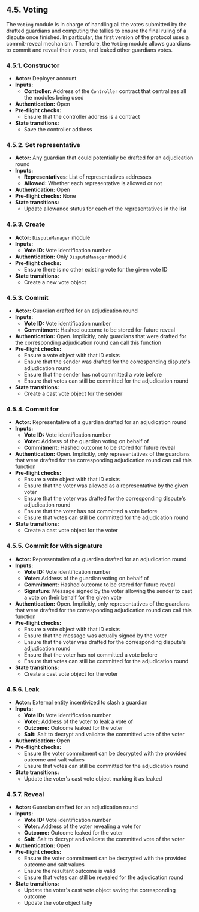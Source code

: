 ## 4.5. Voting

The `Voting` module is in charge of handling all the votes submitted by the drafted guardians and computing the tallies to ensure the final ruling of a dispute once finished.
In particular, the first version of the protocol uses a commit-reveal mechanism. Therefore, the `Voting` module allows guardians to commit and reveal their votes, and leaked other guardians votes.

### 4.5.1. Constructor

- **Actor:** Deployer account
- **Inputs:**
    - **Controller:** Address of the `Controller` contract that centralizes all the modules being used
- **Authentication:** Open
- **Pre-flight checks:**
    - Ensure that the controller address is a contract
- **State transitions:**
    - Save the controller address

### 4.5.2. Set representative

- **Actor:** Any guardian that could potentially be drafted for an adjudication round
- **Inputs:**
    - **Representatives:** List of representatives addresses
    - **Allowed:** Whether each representative is allowed or not
- **Authentication:** Open
- **Pre-flight checks:** None
- **State transitions:**
    - Update allowance status for each of the representatives in the list

### 4.5.3. Create

- **Actor:** `DisputeManager` module
- **Inputs:**
    - **Vote ID:** Vote identification number
- **Authentication:** Only `DisputeManager` module
- **Pre-flight checks:**
    - Ensure there is no other existing vote for the given vote ID
- **State transitions:**
    - Create a new vote object

### 4.5.3. Commit

- **Actor:** Guardian drafted for an adjudication round
- **Inputs:**
    - **Vote ID:** Vote identification number
    - **Commitment:** Hashed outcome to be stored for future reveal
- **Authentication:** Open. Implicitly, only guardians that were drafted for the corresponding adjudication round can call this function
- **Pre-flight checks:**
    - Ensure a vote object with that ID exists
    - Ensure that the sender was drafted for the corresponding dispute's adjudication round
    - Ensure that the sender has not committed a vote before
    - Ensure that votes can still be committed for the adjudication round
- **State transitions:**
    - Create a cast vote object for the sender

### 4.5.4. Commit for

- **Actor:** Representative of a guardian drafted for an adjudication round
- **Inputs:**
    - **Vote ID:** Vote identification number
    - **Voter:** Address of the guardian voting on behalf of
    - **Commitment:** Hashed outcome to be stored for future reveal
- **Authentication:** Open. Implicitly, only representatives of the guardians that were drafted for the corresponding adjudication round can call this function
- **Pre-flight checks:**
    - Ensure a vote object with that ID exists
    - Ensure that the voter was allowed as a representative by the given voter
    - Ensure that the voter was drafted for the corresponding dispute's adjudication round
    - Ensure that the voter has not committed a vote before
    - Ensure that votes can still be committed for the adjudication round
- **State transitions:**
    - Create a cast vote object for the voter

### 4.5.5. Commit for with signature

- **Actor:** Representative of a guardian drafted for an adjudication round
- **Inputs:**
    - **Vote ID:** Vote identification number
    - **Voter:** Address of the guardian voting on behalf of
    - **Commitment:** Hashed outcome to be stored for future reveal
    - **Signature:** Message signed by the voter allowing the sender to cast a vote on their behalf for the given vote 
- **Authentication:** Open. Implicitly, only representatives of the guardians that were drafted for the corresponding adjudication round can call this function
- **Pre-flight checks:**
    - Ensure a vote object with that ID exists
    - Ensure that the message was actually signed by the voter
    - Ensure that the voter was drafted for the corresponding dispute's adjudication round
    - Ensure that the voter has not committed a vote before
    - Ensure that votes can still be committed for the adjudication round
- **State transitions:**
    - Create a cast vote object for the voter

### 4.5.6. Leak

- **Actor:** External entity incentivized to slash a guardian
- **Inputs:**
    - **Vote ID:** Vote identification number
    - **Voter:** Address of the voter to leak a vote of
    - **Outcome:** Outcome leaked for the voter
    - **Salt:** Salt to decrypt and validate the committed vote of the voter
- **Authentication:** Open
- **Pre-flight checks:**
    - Ensure the voter commitment can be decrypted with the provided outcome and salt values
    - Ensure that votes can still be committed for the adjudication round
- **State transitions:**
    - Update the voter's cast vote object marking it as leaked

### 4.5.7. Reveal

- **Actor:** Guardian drafted for an adjudication round
- **Inputs:**
    - **Vote ID:** Vote identification number
    - **Voter:** Address of the voter revealing a vote for
    - **Outcome:** Outcome leaked for the voter
    - **Salt:** Salt to decrypt and validate the committed vote of the voter
- **Authentication:** Open
- **Pre-flight checks:**
    - Ensure the voter commitment can be decrypted with the provided outcome and salt values
    - Ensure the resultant outcome is valid
    - Ensure that votes can still be revealed for the adjudication round
- **State transitions:**
    - Update the voter's cast vote object saving the corresponding outcome
    - Update the vote object tally
